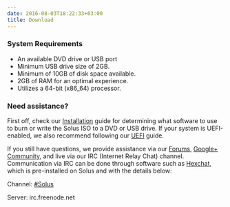 ```yaml
---
date: 2016-08-03T18:22:33+03:00
title: Download
---
```


###  System Requirements

- An available DVD drive or USB port
 - Minimum USB drive size of 2GB.
- Minimum of 10GB of disk space available.
- 2GB of RAM for an optimal experience.
- Utilizes a 64-bit (x86_64) processor.

### Need assistance?

First off, check our [Installation](https://wiki.solus-project.com/Installation) guide for determining what software to use to burn or write the Solus ISO to a DVD or USB drive. If your system is UEFI-enabled, we also recommend following our 
[UEFI](https://wiki.solus-project.com/UEFI) guide.

If you still have questions, we provide assistance via our [Forums](https://solus-project.com/forums), [Google+ Community](https://plus.google.com/communities/104830131595272878110), and live via our IRC (Internet Relay Chat) channel. Communication via 
IRC can be done through software such as [Hexchat](https://hexchat.github.io/), which is pre-installed on Solus and with the details below:

Channel: [#Solus](irc://chat.freenode.net/#Solus)

Server: irc.freenode.net
